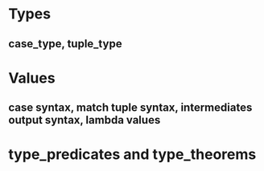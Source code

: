 # Types
## case\_type, tuple\_type
# Values
## case syntax, match tuple syntax, intermediates output syntax, lambda values
# type\_predicates and type\_theorems
